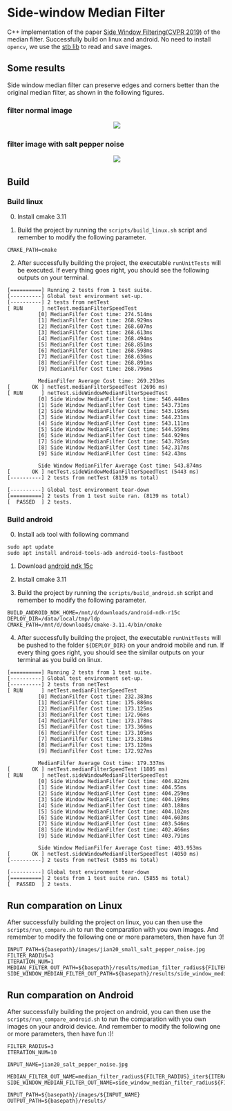 # Side-window Median Filter

C++ implementation of the paper [Side Window Filtering(CVPR 2019)](https://github.com/YuanhaoGong/SideWindowFilter) of the median filter. Successfully build on linux and android. No need to install `opencv`, we use the [stb lib](https://github.com/nothings/stb) to read and save images.

## Some results
Side window median filter can preserve edges and corners better than the original median filter, as shown in the following figures. 

### filter normal image
<div align='center'>
  <img src='results/show_1.png'>
</div>

### filter image with salt pepper noise
<div align='center'>
  <img src='results/show_2.png'>
</div>

## Build

### Build linux
0. Install cmake 3.11

1. Build the project by running the `scripts/build_linux.sh` script and remember to modify the following parameter.

```
CMAKE_PATH=cmake
```

2. After successfully building the project, the executable `runUnitTests` will be executed. If every thing goes right, you should see the following outputs on your terminal.

```
[==========] Running 2 tests from 1 test suite.
[----------] Global test environment set-up.
[----------] 2 tests from netTest
[ RUN      ] netTest.medianFilterSpeedTest
          [0] MedianFilfer Cost time: 274.514ms
          [1] MedianFilfer Cost time: 268.929ms
          [2] MedianFilfer Cost time: 268.607ms
          [3] MedianFilfer Cost time: 268.613ms
          [4] MedianFilfer Cost time: 268.494ms
          [5] MedianFilfer Cost time: 268.851ms
          [6] MedianFilfer Cost time: 268.598ms
          [7] MedianFilfer Cost time: 268.636ms
          [8] MedianFilfer Cost time: 268.891ms
          [9] MedianFilfer Cost time: 268.796ms

          MedianFilfer Average Cost time: 269.293ms
[       OK ] netTest.medianFilterSpeedTest (2696 ms)
[ RUN      ] netTest.sideWindowMedianFilterSpeedTest
          [0] Side Window MedianFilfer Cost time: 546.448ms
          [1] Side Window MedianFilfer Cost time: 543.731ms
          [2] Side Window MedianFilfer Cost time: 543.195ms
          [3] Side Window MedianFilfer Cost time: 544.231ms
          [4] Side Window MedianFilfer Cost time: 543.111ms
          [5] Side Window MedianFilfer Cost time: 544.559ms
          [6] Side Window MedianFilfer Cost time: 544.929ms
          [7] Side Window MedianFilfer Cost time: 543.785ms
          [8] Side Window MedianFilfer Cost time: 542.317ms
          [9] Side Window MedianFilfer Cost time: 542.43ms

          Side Window MedianFilfer Average Cost time: 543.874ms
[       OK ] netTest.sideWindowMedianFilterSpeedTest (5443 ms)
[----------] 2 tests from netTest (8139 ms total)

[----------] Global test environment tear-down
[==========] 2 tests from 1 test suite ran. (8139 ms total)
[  PASSED  ] 2 tests.
```

### Build android

0. Install `adb` tool with following command

```
sudo apt update
sudo apt install android-tools-adb android-tools-fastboot
```

1. Download [android ndk 15c](https://developer.android.com/ndk/downloads/older_releases.html)

2. Install cmake 3.11

3. Build the project by running the `scripts/build_android.sh` script and remember to modify the following parameter.

```
BUILD_ANDROID_NDK_HOME=/mnt/d/downloads/android-ndk-r15c
DEPLOY_DIR=/data/local/tmp/ldp
CMAKE_PATH=/mnt/d/downloads/cmake-3.11.4/bin/cmake
```

4. After successfully building the project, the executable `runUnitTests` will be pushed to the folder `${DEPLOY_DIR}` on your android mobile and run. If every thing goes right, you should see the similar outputs on your terminal as you build on linux.

```
[==========] Running 2 tests from 1 test suite.
[----------] Global test environment set-up.
[----------] 2 tests from netTest
[ RUN      ] netTest.medianFilterSpeedTest
          [0] MedianFilfer Cost time: 232.383ms
          [1] MedianFilfer Cost time: 175.886ms
          [2] MedianFilfer Cost time: 173.125ms
          [3] MedianFilfer Cost time: 172.96ms
          [4] MedianFilfer Cost time: 173.178ms
          [5] MedianFilfer Cost time: 173.366ms
          [6] MedianFilfer Cost time: 173.105ms
          [7] MedianFilfer Cost time: 173.318ms
          [8] MedianFilfer Cost time: 173.126ms
          [9] MedianFilfer Cost time: 172.927ms

          MedianFilfer Average Cost time: 179.337ms
[       OK ] netTest.medianFilterSpeedTest (1805 ms)
[ RUN      ] netTest.sideWindowMedianFilterSpeedTest
          [0] Side Window MedianFilfer Cost time: 404.822ms
          [1] Side Window MedianFilfer Cost time: 404.55ms
          [2] Side Window MedianFilfer Cost time: 404.259ms
          [3] Side Window MedianFilfer Cost time: 404.199ms
          [4] Side Window MedianFilfer Cost time: 403.188ms
          [5] Side Window MedianFilfer Cost time: 404.102ms
          [6] Side Window MedianFilfer Cost time: 404.603ms
          [7] Side Window MedianFilfer Cost time: 403.546ms
          [8] Side Window MedianFilfer Cost time: 402.466ms
          [9] Side Window MedianFilfer Cost time: 403.791ms

          Side Window MedianFilfer Average Cost time: 403.953ms
[       OK ] netTest.sideWindowMedianFilterSpeedTest (4050 ms)
[----------] 2 tests from netTest (5855 ms total)

[----------] Global test environment tear-down
[==========] 2 tests from 1 test suite ran. (5855 ms total)
[  PASSED  ] 2 tests.
```

## Run comparation on Linux

After successfully building the project on linux, you can then use the `scripts/run_compare.sh` to run the comparation with you own images. And remember to modify the following one or more parameters, then have fun :)!

```
INPUT_PATH=${basepath}/images/jian20_small_salt_pepper_noise.jpg
FILTER_RADIUS=3
ITERATION_NUM=1
MEDIAN_FILTER_OUT_PATH=${basepath}/results/median_filter_radius${FILTER_RADIUS}_iter${ITERATION_NUM}.jpg
SIDE_WINDOW_MEDIAN_FILTER_OUT_PATH=${basepath}/results/side_window_median_filter_radius${FILTER_RADIUS}_iter${ITERATION_NUM}.jpg
```


## Run comparation on Android

After successfully building the project on android, you can then use the `scripts/run_compare_android.sh` to run the comparation with you own images on your android device. And remember to modify the following one or more parameters, then have fun :)!

```
FILTER_RADIUS=3
ITERATION_NUM=10

INPUT_NAME=jian20_salt_pepper_noise.jpg

MEDIAN_FILTER_OUT_NAME=median_filter_radius${FILTER_RADIUS}_iter${ITERATION_NUM}.jpg
SIDE_WINDOW_MEDIAN_FILTER_OUT_NAME=side_window_median_filter_radius${FILTER_RADIUS}_iter${ITERATION_NUM}.jpg

INPUT_PATH=${basepath}/images/${INPUT_NAME}
OUTPUT_PATH=${basepath}/results/
```

